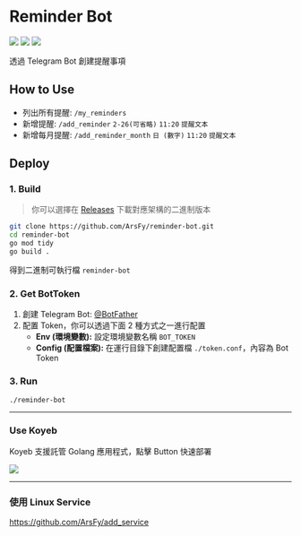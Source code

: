 # Reminder Bot
![](https://img.shields.io/badge/license-MIT-blue)
![](https://img.shields.io/badge/GO-1.20-blue)
![](https://img.shields.io/badge/PRs-welcome-green)

透過 Telegram Bot 創建提醒事項

## How to Use

- 列出所有提醒:  `/my_reminders`
- 新增提醒:     `/add_reminder` `2-26(可省略)` `11:20` `提醒文本`
- 新增每月提醒:  `/add_reminder_month` `日 (數字)` `11:20` `提醒文本`


## Deploy

### 1. Build
> 你可以選擇在 [Releases](https://github.com/ArsFy/reminder-bot/releases) 下載對應架構的二進制版本

```bash
git clone https://github.com/ArsFy/reminder-bot.git
cd reminder-bot
go mod tidy
go build .
```
得到二進制可執行檔 `reminder-bot`

### 2. <span id="bottoken">Get BotToken</span>
1. 創建 Telegram Bot: [@BotFather](https://t.me/BotFather)
2. 配置 Token，你可以透過下面 2 種方式之一進行配置
    - **Env (環境變數):** 設定環境變數名稱 `BOT_TOKEN`
    - **Config (配置檔案):** 在運行目錄下創建配置檔 `./token.conf`，內容為 Bot Token

### 3. Run

```
./reminder-bot
```

-----

### Use Koyeb

Koyeb 支援託管 Golang 應用程式，點擊 Button 快速部署

[![](https://camo.githubusercontent.com/dbd49fd11e4dea39effabf3572eb66edafb50d32aadb31c7458fe7e42ac93790/68747470733a2f2f7777772e6b6f7965622e636f6d2f7374617469632f696d616765732f6465706c6f792f627574746f6e2e737667)](https://app.koyeb.com/deploy?type=git&repository=github.com/ArsFy/reminder-bot&branch=main&name=reminder-bot)

-----

### 使用 Linux Service

https://github.com/ArsFy/add_service